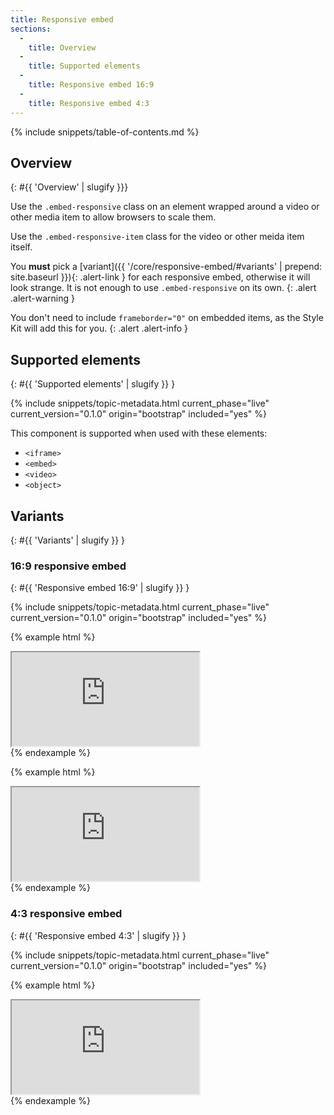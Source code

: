 ```yaml
---
title: Responsive embed
sections:
  -
    title: Overview
  -
    title: Supported elements
  -
    title: Responsive embed 16:9
  -
    title: Responsive embed 4:3
---
```


{% include snippets/table-of-contents.md %}

## Overview
{: #{{ 'Overview' | slugify }}}

Use the `.embed-responsive` class on an element wrapped around a video or other media item to allow browsers to scale
them.

Use the `.embed-responsive-item` class for the video or other meida item itself.

You **must** pick a [variant]({{ '/core/responsive-embed/#variants' | prepend: site.baseurl }}){: .alert-link } for
each responsive embed, otherwise it will look strange. It is not enough to use `.embed-responsive` on its own.
{: .alert .alert-warning }

You don't need to include `frameborder="0"` on embedded items, as the Style Kit will add this for you.
{: .alert .alert-info }

## Supported elements
{: #{{ 'Supported elements' | slugify }} }

{% include snippets/topic-metadata.html current_phase="live" current_version="0.1.0" origin="bootstrap" included="yes" %}

This component is supported when used with these elements:

* <code>&lt;iframe&gt;</code>
* <code>&lt;embed&gt;</code>
* <code>&lt;video&gt;</code>
* <code>&lt;object&gt;</code>

## Variants
{: #{{ 'Variants' | slugify }} }

### 16:9 responsive embed
{: #{{ 'Responsive embed 16:9' | slugify }} }

{% include snippets/topic-metadata.html current_phase="live" current_version="0.1.0" origin="bootstrap" included="yes" %}

{% example html %}
<div class="embed-responsive embed-responsive-16by9">
  <iframe class="embed-responsive-item" src="https://player.vimeo.com/video/32397612" allowfullscreen></iframe>
</div>
{% endexample %}

{% example html %}
<div class="embed-responsive embed-responsive-16by9">
  <iframe class="embed-responsive-item" src='https://nercacuk.sharepoint.com/portals/hub/_layouts/15/VideoEmbedHost.aspx?chId=f781382f%2D8cde%2D4116%2D9778%2D6e0106703465&amp;vId=d5221c74%2D7b37%2D4a51%2D8ec6%2D50ce52dbdd4e' allowfullscreen></iframe>
</div>
{% endexample %}

### 4:3 responsive embed
{: #{{ 'Responsive embed 4:3' | slugify }} }

{% include snippets/topic-metadata.html current_phase="live" current_version="0.1.0" origin="bootstrap" included="yes" %}

{% example html %}
<div class="embed-responsive embed-responsive-4by3">
  <iframe class="embed-responsive-item" src="https://player.vimeo.com/video/32397612" allowfullscreen></iframe>
</div>
{% endexample %}
